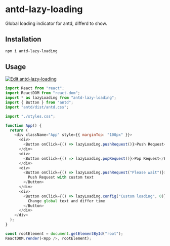 # antd-lazy-loading

Global loading indicator for antd, differd to show.

## Installation

```sh
npm i antd-lazy-loading
```

## Usage

[![Edit antd-lazy-loading](https://codesandbox.io/static/img/play-codesandbox.svg)](https://codesandbox.io/s/angry-northcutt-xuh5o?fontsize=14)

```js
import React from "react";
import ReactDOM from "react-dom";
import * as lazyLoading from "antd-lazy-loading";
import { Button } from "antd";
import "antd/dist/antd.css";

import "./styles.css";

function App() {
  return (
    <div className="App" style={{ marginTop: "100px" }}>
      <div>
        <Button onClick={() => lazyLoading.pushRequest()}>Push Request</Button>
      </div>
      <div>
        <Button onClick={() => lazyLoading.popRequest()}>Pop Request</Button>
      </div>
      <div>
        <Button onClick={() => lazyLoading.pushRequest("Please wait")}>
          Push Request with custom text
        </Button>
      </div>
      <div>
        <Button onClick={() => lazyLoading.config("Custom loading", 0)}>
          Change global text and differ time
        </Button>
      </div>
    </div>
  );
}

const rootElement = document.getElementById("root");
ReactDOM.render(<App />, rootElement);
```
